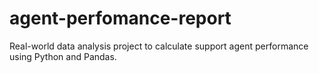 # agent-perfomance-report
Real-world data analysis project to calculate support agent performance using Python and Pandas.

